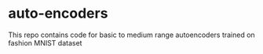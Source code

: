 # auto-encoders
This repo contains code for basic to medium range autoencoders trained on fashion MNIST dataset
